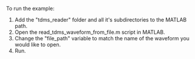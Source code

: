 To run the example:
1. Add the "tdms_reader" folder and all it's subdirectories to the MATLAB path.
2. Open the read_tdms_waveform_from_file.m script in MATLAB.
3. Change the "file_path" variable to match the name of the waveform you would like to open.
4. Run.
